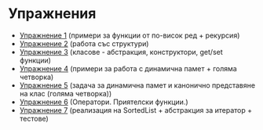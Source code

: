 # Упражнения
* [Упражнение 1](https://github.com/stiliangoranov/oop-2017-18/tree/master/exercises/01) (примери за функции от по-висок ред + рекурсия)
* [Упражнение 2](https://github.com/stiliangoranov/oop-2017-18/tree/master/exercises/02) (работа със структури)
* [Упражнение 3](https://github.com/stiliangoranov/oop-2017-18/tree/master/exercises/03) (класове - абстракция, конструктори, get/set функции)
* [Упражнение 4](https://github.com/stiliangoranov/oop-2017-18/tree/master/exercises/04) (примери за работа с динамична памет + голяма четворка)
* [Упражнение 5](https://github.com/stiliangoranov/oop-2017-18/tree/master/exercises/05) (задача за динамична памет и канонично представяне на клас (голяма четворка))
* [Упражнение 6](https://github.com/stiliangoranov/oop-2017-18/tree/master/exercises/06) (Оператори. Приятелски функции.)
* [Упражнение 7](https://github.com/stiliangoranov/oop-2017-18/tree/master/exercises/07) (реализация на SortedList + абстракция за итератор + тестове)
